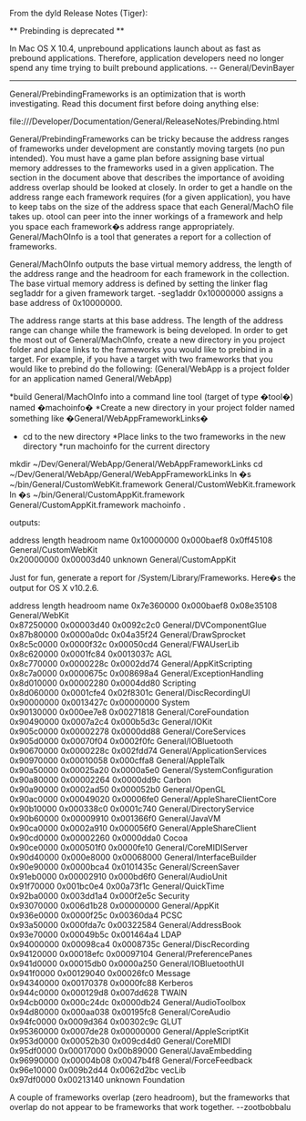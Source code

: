 

From the dyld Release Notes (Tiger):

** Prebinding is deprecated **

In Mac OS X 10.4, unprebound applications launch about as fast as prebound applications. Therefore, application developers need no longer spend any time trying to built prebound applications. -- General/DevinBayer

----

General/PrebindingFrameworks is an optimization that is worth investigating. Read this document first before doing anything else:

file:///Developer/Documentation/General/ReleaseNotes/Prebinding.html

General/PrebindingFrameworks can be tricky because the address ranges of frameworks under development are constantly moving targets (no pun intended). You must have a game plan before assigning base virtual memory addresses to the frameworks used in a given application. The section in the document above that describes the importance of avoiding address overlap should be looked at closely. In order to get a handle on the address range each framework requires (for a given application), you have to keep tabs on the size of the address space that each General/MachO file takes up.     otool can peer into the inner workings of a framework and help you space each framework�s address range appropriately. General/MachOInfo is a tool that generates a report for a collection of frameworks. 

General/MachOInfo outputs the base virtual memory address, the length of the address range and the headroom for each framework in the collection. The base virtual memory address is defined by setting the linker flag     seg1addr for a given framework target.     -seg1addr 0x10000000 assigns a base address of 0x10000000. 

The address range starts at this base address. The length of the address range can change while the framework is being developed. In order to get the most out of General/MachOInfo, create a new directory in you project folder and place links to the frameworks you would like to prebind in a target. For example, if you have a target with two frameworks that you would like to prebind do the following: (General/WebApp is a project folder for an application named General/WebApp)


*build General/MachOInfo into a command line tool (target of type 
�tool�) named �machoinfo�
*Create a new directory in your project folder named something like �General/WebAppFrameworkLinks�
*    cd to the new directory
*Place links to the two frameworks in the new directory
*run     machoinfo for the current directory


    
mkdir ~/Dev/General/WebApp/General/WebAppFrameworkLinks
cd ~/Dev/General/WebApp/General/WebAppFrameworkLinks
ln �s ~/bin/General/CustomWebKit.framework General/CustomWebKit.framework 
ln �s ~/bin/General/CustomAppKit.framework General/CustomAppKit.framework
machoinfo .

outputs: 
    
address     length      headroom    name
0x10000000  0x000baef8  0x0ff45108  General/CustomWebKit              
0x20000000  0x00003d40  unknown     General/CustomAppKit


Just for fun, generate a report for /System/Library/Frameworks. Here�s the output for OS X v10.2.6.

    
address     length      headroom    name
0x7e360000  0x000baef8  0x08e35108  General/WebKit              
0x87250000  0x00003d40  0x0092c2c0  General/DVComponentGlue     
0x87b80000  0x0000a0dc  0x04a35f24  General/DrawSprocket        
0x8c5c0000  0x0000f32c  0x00050cd4  General/FWAUserLib          
0x8c620000  0x0001fc84  0x0013037c  AGL                 
0x8c770000  0x0000228c  0x0002dd74  General/AppKitScripting     
0x8c7a0000  0x0000675c  0x008698a4  General/ExceptionHandling   
0x8d010000  0x00002280  0x0004dd80  Scripting           
0x8d060000  0x0001cfe4  0x02f8301c  General/DiscRecordingUI     
0x90000000  0x0013427c  0x00000000  System              
0x90130000  0x000ee7e8  0x00271818  General/CoreFoundation      
0x90490000  0x0007a2c4  0x000b5d3c  General/IOKit               
0x905c0000  0x00002278  0x0000dd88  General/CoreServices        
0x905d0000  0x00070f04  0x0002f0fc  General/IOBluetooth         
0x90670000  0x0000228c  0x002fdd74  General/ApplicationServices 
0x90970000  0x00010058  0x000cffa8  General/AppleTalk           
0x90a50000  0x00025a20  0x0000a5e0  General/SystemConfiguration 
0x90a80000  0x00002264  0x0000dd9c  Carbon              
0x90a90000  0x0002ad50  0x000052b0  General/OpenGL              
0x90ac0000  0x00049020  0x00006fe0  General/AppleShareClientCore
0x90b10000  0x000338c0  0x0001c740  General/DirectoryService    
0x90b60000  0x00009910  0x001366f0  General/JavaVM              
0x90ca0000  0x0002a910  0x000056f0  General/AppleShareClient    
0x90cd0000  0x00002260  0x0000dda0  Cocoa               
0x90ce0000  0x000501f0  0x0000fe10  General/CoreMIDIServer      
0x90d40000  0x000e8000  0x00068000  General/InterfaceBuilder    
0x90e90000  0x0000bca4  0x0101435c  General/ScreenSaver         
0x91eb0000  0x00002910  0x000bd6f0  General/AudioUnit           
0x91f70000  0x001bc0e4  0x00a73f1c  General/QuickTime           
0x92ba0000  0x003dd1a4  0x000f2e5c  Security            
0x93070000  0x006d1b28  0x00000000  General/AppKit              
0x936e0000  0x0000f25c  0x00360da4  PCSC                
0x93a50000  0x000fda7c  0x00322584  General/AddressBook         
0x93e70000  0x00049b5c  0x001464a4  LDAP                
0x94000000  0x00098ca4  0x0008735c  General/DiscRecording       
0x94120000  0x00018efc  0x00097104  General/PreferencePanes     
0x941d0000  0x00015db0  0x0000a250  General/IOBluetoothUI       
0x941f0000  0x00129040  0x00026fc0  Message             
0x94340000  0x00170378  0x0000fc88  Kerberos            
0x944c0000  0x000129d8  0x007dd628  TWAIN               
0x94cb0000  0x000c24dc  0x0000db24  General/AudioToolbox        
0x94d80000  0x000aa038  0x00195fc8  General/CoreAudio           
0x94fc0000  0x0009d364  0x00302c9c  GLUT                
0x95360000  0x0007de28  0x00000000  General/AppleScriptKit      
0x953d0000  0x00052b30  0x009cd4d0  General/CoreMIDI            
0x95df0000  0x00017000  0x00b89000  General/JavaEmbedding       
0x96990000  0x00004b08  0x0047b4f8  General/ForceFeedback       
0x96e10000  0x009b2d44  0x0062d2bc  vecLib              
0x97df0000  0x00213140  unknown     Foundation


A couple of frameworks overlap (zero headroom), but the frameworks that overlap do not appear to be frameworks that work together.  --zootbobbalu